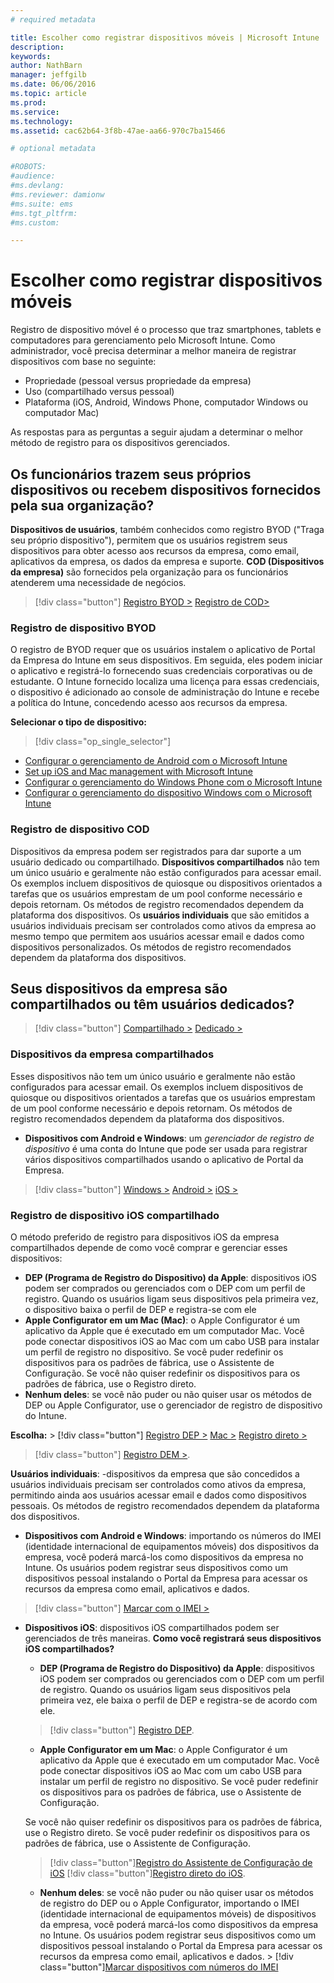 ```yaml
---
# required metadata

title: Escolher como registrar dispositivos móveis | Microsoft Intune
description:
keywords:
author: NathBarn
manager: jeffgilb
ms.date: 06/06/2016
ms.topic: article
ms.prod:
ms.service:
ms.technology:
ms.assetid: cac62b64-3f8b-47ae-aa66-970c7ba15466

# optional metadata

#ROBOTS:
#audience:
#ms.devlang:
#ms.reviewer: damionw
#ms.suite: ems
#ms.tgt_pltfrm:
#ms.custom:

---
```


# Escolher como registrar dispositivos móveis

Registro de dispositivo móvel é o processo que traz smartphones, tablets e computadores para gerenciamento pelo Microsoft Intune. Como administrador, você precisa determinar a melhor maneira de registrar dispositivos com base no seguinte:

 -  Propriedade (pessoal versus propriedade da empresa)
 -  Uso (compartilhado versus pessoal)
 -  Plataforma (iOS, Android, Windows Phone, computador Windows ou computador Mac)

As respostas para as perguntas a seguir ajudam a determinar o melhor método de registro para os dispositivos gerenciados.

## **Os funcionários trazem seus próprios dispositivos ou recebem dispositivos fornecidos pela sua organização?**

  **Dispositivos de usuários**, também conhecidos como registro BYOD ("Traga seu próprio dispositivo"), permitem que os usuários registrem seus dispositivos para obter acesso aos recursos da empresa, como email, aplicativos da empresa, os dados da empresa e suporte. **COD (Dispositivos da empresa)** são fornecidos pela organização para os funcionários atenderem uma necessidade de negócios.
  > [!div class="button"]   [Registro BYOD >](#byod-device-enrollment)   [Registro de COD>](cod-device-enrollment)

### Registro de dispositivo BYOD

O registro de BYOD requer que os usuários instalem o aplicativo de Portal da Empresa do Intune em seus dispositivos. Em seguida, eles podem iniciar o aplicativo e registrá-lo fornecendo suas credenciais corporativas ou de estudante. O Intune fornecido localiza uma licença para essas credenciais, o dispositivo é adicionado ao console de administração do Intune e recebe a política do Intune, concedendo acesso aos recursos da empresa.

**Selecionar o tipo de dispositivo:**

> [!div class="op_single_selector"]
- [Configurar o gerenciamento de Android com o Microsoft Intune](..deploy-use/set-up-android-management-with-microsoft-intune.md)
- [Set up iOS and Mac management with Microsoft Intune](..deploy-use/set-up-ios-and-mac-management-with-microsoft-intune.md)
- [Configurar o gerenciamento do Windows Phone com o Microsoft Intune](..deploy-use/set-up-windows-phone-management-with-microsoft-intune.md)
- [Configurar o gerenciamento do dispositivo Windows com o Microsoft Intune](..deploy-use/set-up-windows-device-management-with-microsoft-intune.md)


### Registro de dispositivo COD

Dispositivos da empresa podem ser registrados para dar suporte a um usuário dedicado ou compartilhado.  **Dispositivos compartilhados** não tem um único usuário e geralmente não estão configurados para acessar email. Os exemplos incluem dispositivos de quiosque ou dispositivos orientados a tarefas que os usuários emprestam de um pool conforme necessário e depois retornam. Os métodos de registro recomendados dependem da plataforma dos dispositivos. Os **usuários individuais** que são emitidos a usuários individuais precisam ser controlados como ativos da empresa ao mesmo tempo que permitem aos usuários acessar email e dados como dispositivos personalizados. Os métodos de registro recomendados dependem da plataforma dos dispositivos.

## **Seus dispositivos da empresa são compartilhados ou têm usuários dedicados?**

> [!div class="button"] [Compartilhado >](#Shared-company-owned-devices)   [Dedicado >](..deploy-use/get-ready-to-enroll-devices-in-microsoft-intune)


### Dispositivos da empresa compartilhados

Esses dispositivos não tem um único usuário e geralmente não estão configurados para acessar email. Os exemplos incluem dispositivos de quiosque ou dispositivos orientados a tarefas que os usuários emprestam de um pool conforme necessário e depois retornam. Os métodos de registro recomendados dependem da plataforma dos dispositivos.

  - **Dispositivos com Android e Windows**: um *gerenciador de registro de dispositivo* é uma conta do Intune que pode ser usada para registrar vários dispositivos compartilhados usando o aplicativo de Portal da Empresa.
  > [!div class="button"]   [Windows >](../deploy-use/enroll-corporate-owned-devices-with-the-device-enrollment-manager-in-microsoft-intune) [Android >](../deploy-use/enroll-corporate-owned-devices-with-the-device-enrollment-manager-in-microsoft-intune) [iOS >](#shared-ios-device-enrollment)

### Registro de dispositivo iOS compartilhado

O método preferido de registro para dispositivos iOS da empresa compartilhados depende de como você comprar e gerenciar esses dispositivos:

  - **DEP (Programa de Registro do Dispositivo) da Apple**: dispositivos iOS podem ser comprados ou gerenciados com o DEP com um perfil de registro. Quando os usuários ligam seus dispositivos pela primeira vez, o dispositivo baixa o perfil de DEP e registra-se com ele
  - **Apple Configurator em um Mac (Mac)**: o Apple Configurator é um aplicativo da Apple que é executado em um computador Mac. Você pode conectar dispositivos iOS ao Mac com um cabo USB para instalar um perfil de registro no dispositivo. Se você puder redefinir os dispositivos para os padrões de fábrica, use o Assistente de Configuração. Se você não quiser redefinir os dispositivos para os padrões de fábrica, use o Registro direto.
  - **Nenhum deles**: se você não puder ou não quiser usar os métodos de DEP ou Apple Configurator, use o gerenciador de registro de dispositivo do Intune.

  **Escolha:**
    > [!div class="button"]      [Registro DEP >](../deploy-use/ios-device-enrollment-program-in-microsoft-intune) [Mac >](../deploy-use/ios-setup-assistant-enrollment-in-microsoft-intune) [Registro direto >](../deploy-use/ios-direct-enrollment-in-microsoft-intune)  

  > [!div class="button"]     [Registro DEM >](../deploy-use/enroll-corporate-owned-devices-with-the-device-enrollment-manager-in-microsoft-intune).

**Usuários individuais**: -dispositivos da empresa que são concedidos a usuários individuais precisam ser controlados como ativos da empresa, permitindo ainda aos usuários acessar email e dados como dispositivos pessoais. Os métodos de registro recomendados dependem da plataforma dos dispositivos.

  - **Dispositivos com Android e Windows**: importando os números do IMEI (identidade internacional de equipamentos móveis) dos dispositivos da empresa, você poderá marcá-los como dispositivos da empresa no Intune. Os usuários podem registrar seus dispositivos como um dispositivos pessoal instalando o Portal da Empresa para acessar os recursos da empresa como email, aplicativos e dados.
  > [!div class="button"]   [Marcar com o IMEI >](../deploy-use/specify-corporate-owned-devices-with-international-mobile-equipment-identity-imei-numbers)

  - **Dispositivos iOS**: dispositivos iOS compartilhados podem ser gerenciados de três maneiras.  **Como você registrará seus dispositivos iOS compartilhados?**

    - **DEP (Programa de Registro do Dispositivo) da Apple**: dispositivos iOS podem ser comprados ou gerenciados com o DEP com um perfil de registro. Quando os usuários ligam seus dispositivos pela primeira vez, ele baixa o perfil de DEP e registra-se de acordo com ele.
    > [!div class="button"]     [Registro DEP](../deploy-use/ios-device-enrollment-program-in-microsoft-intune).

    - **Apple Configurator em um Mac**: o Apple Configurator é um aplicativo da Apple que é executado em um computador Mac. Você pode conectar dispositivos iOS ao Mac com um cabo USB para instalar um perfil de registro no dispositivo. Se você puder redefinir os dispositivos para os padrões de fábrica, use o Assistente de Configuração.

    Se você não quiser redefinir os dispositivos para os padrões de fábrica, use o Registro direto.
    Se você puder redefinir os dispositivos para os padrões de fábrica, use o Assistente de Configuração.
    > [!div class="button"][Registro do Assistente de Configuração de iOS](../deploy-use/ios-setup-assistant-enrollment-in-microsoft-intune) [!div class="button"][Registro direto do iOS](../deploy-use/ios-direct-enrollment-in-microsoft-intune).

    - **Nenhum deles**: se você não puder ou não quiser usar os métodos de registro do DEP ou o Apple Configurator, importando o IMEI (identidade internacional de equipamentos móveis) de dispositivos da empresa, você poderá marcá-los como dispositivos da empresa no Intune. Os usuários podem registrar seus dispositivos como um dispositivos pessoal instalando o Portal da Empresa para acessar os recursos da empresa como email, aplicativos e dados. > [!div class="button"][Marcar dispositivos com números do IMEI](../deploy-use/specify-corporate-owned-devices-with-international-mobile-equipment-identity-imei-numbers)


<!--HONumber=Jun16_HO2-->


